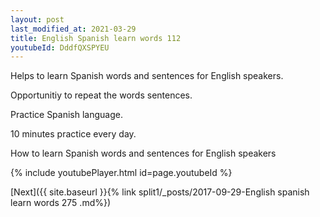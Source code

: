 ```yaml
---
layout: post
last_modified_at: 2021-03-29
title: English Spanish learn words 112 
youtubeId: DddfQXSPYEU
---
```

 
 
Helps to learn Spanish words and sentences for English speakers.

Opportunitiy to repeat the words sentences. 

Practice Spanish language. 
 
10 minutes practice every day. 
 
How to learn Spanish words and sentences for English speakers 
 
{% include youtubePlayer.html id=page.youtubeId %}
 
 
[Next]({{ site.baseurl }}{% link  split1/_posts/2017-09-29-English spanish learn words 275 .md%})
 

